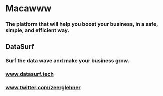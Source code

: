 # Macawww
### The platform that will help you boost your business, in a safe, simple, and efficient way.

## DataSurf
### Surf the data wave and make your business grow.
### www.datasurf.tech

### www.twitter.com/zeerglehner
